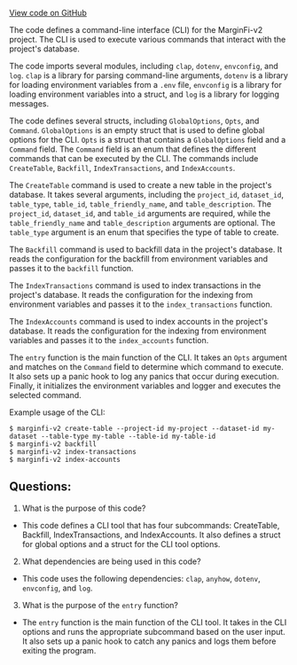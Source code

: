 [View code on GitHub](https://github.com/mrgnlabs/marginfi-v2/observability/indexer/src/entrypoint.rs)

The code defines a command-line interface (CLI) for the MarginFi-v2 project. The CLI is used to execute various commands that interact with the project's database. 

The code imports several modules, including `clap`, `dotenv`, `envconfig`, and `log`. `clap` is a library for parsing command-line arguments, `dotenv` is a library for loading environment variables from a `.env` file, `envconfig` is a library for loading environment variables into a struct, and `log` is a library for logging messages.

The code defines several structs, including `GlobalOptions`, `Opts`, and `Command`. `GlobalOptions` is an empty struct that is used to define global options for the CLI. `Opts` is a struct that contains a `GlobalOptions` field and a `Command` field. The `Command` field is an enum that defines the different commands that can be executed by the CLI. The commands include `CreateTable`, `Backfill`, `IndexTransactions`, and `IndexAccounts`. 

The `CreateTable` command is used to create a new table in the project's database. It takes several arguments, including the `project_id`, `dataset_id`, `table_type`, `table_id`, `table_friendly_name`, and `table_description`. The `project_id`, `dataset_id`, and `table_id` arguments are required, while the `table_friendly_name` and `table_description` arguments are optional. The `table_type` argument is an enum that specifies the type of table to create. 

The `Backfill` command is used to backfill data in the project's database. It reads the configuration for the backfill from environment variables and passes it to the `backfill` function.

The `IndexTransactions` command is used to index transactions in the project's database. It reads the configuration for the indexing from environment variables and passes it to the `index_transactions` function.

The `IndexAccounts` command is used to index accounts in the project's database. It reads the configuration for the indexing from environment variables and passes it to the `index_accounts` function.

The `entry` function is the main function of the CLI. It takes an `Opts` argument and matches on the `Command` field to determine which command to execute. It also sets up a panic hook to log any panics that occur during execution. Finally, it initializes the environment variables and logger and executes the selected command.

Example usage of the CLI:

```
$ marginfi-v2 create-table --project-id my-project --dataset-id my-dataset --table-type my-table --table-id my-table-id
$ marginfi-v2 backfill
$ marginfi-v2 index-transactions
$ marginfi-v2 index-accounts
```
## Questions: 
 1. What is the purpose of this code?
- This code defines a CLI tool that has four subcommands: CreateTable, Backfill, IndexTransactions, and IndexAccounts. It also defines a struct for global options and a struct for the CLI tool options.

2. What dependencies are being used in this code?
- This code uses the following dependencies: `clap`, `anyhow`, `dotenv`, `envconfig`, and `log`.

3. What is the purpose of the `entry` function?
- The `entry` function is the main function of the CLI tool. It takes in the CLI options and runs the appropriate subcommand based on the user input. It also sets up a panic hook to catch any panics and logs them before exiting the program.